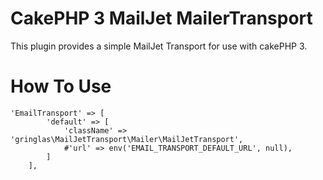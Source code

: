# CakePHP 3 MailJet MailerTransport
This plugin provides a simple MailJet Transport for use with cakePHP 3.

# How To Use

```
'EmailTransport' => [
        'default' => [
            'className' => 'gringlas\MailJetTransport\Mailer\MailJetTransport',
            #'url' => env('EMAIL_TRANSPORT_DEFAULT_URL', null),
        ]
    ],
```
